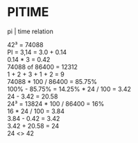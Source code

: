 # PITIME  
pi | time relation  
  
42³ = 74088  
PI = 3,14 = 3.0 + 0.14  
0.14 * 3 = 0.42  
74088 of 86400 = 12312  
1 + 2 + 3 + 1 + 2 = 9  
74088 * 100 / 86400 = 85.75%  
100% - 85.75% = 14.25% * 24 / 100 = 3.42  
24 - 3.42 = 20.58  
24³ = 13824 * 100 / 86400 = 16%  
16 * 24 / 100 = 3.84  
3.84 - 0.42 = 3.42  
3.42 + 20.58 = 24  
24 <> 42  
